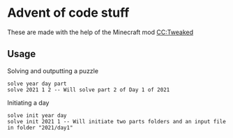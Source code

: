 # Advent of code stuff
These are made with the help of the Minecraft mod [CC:Tweaked](https://github.com/cc-tweaked/CC-Tweaked)

## Usage
Solving and outputting a puzzle
```
solve year day part
solve 2021 1 2 -- Will solve part 2 of Day 1 of 2021
```

Initiating a day
```
solve init year day
solve init 2021 1 -- Will initiate two parts folders and an input file in folder "2021/day1"
```
